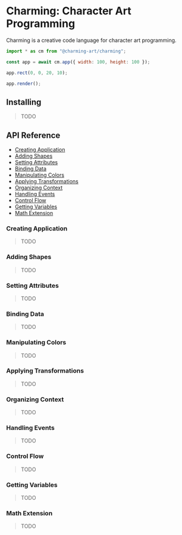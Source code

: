 # Charming: Character Art Programming

Charming is a creative code language for character art programming.

```js
import * as cm from "@charming-art/charming";

const app = await cm.app({ width: 100, height: 100 });

app.rect(0, 0, 20, 10);

app.render();
```

## Installing

> TODO

## API Reference

- [Creating Application](#creating-application)
- [Adding Shapes](#adding-shapes)
- [Setting Attributes](#setting-attributes)
- [Binding Data](#binding-data)
- [Manipulating Colors](#manipulating-colors)
- [Applying Transformations](#applying-transformations)
- [Organizing Context](#organizing-context)
- [Handling Events](#handling-events)
- [Control Flow](#control-flow)
- [Getting Variables](#getting-variables)
- [Math Extension](#math-extension)

### Creating Application

> TODO

### Adding Shapes

> TODO

### Setting Attributes

> TODO

### Binding Data

> TODO

### Manipulating Colors

> TODO

### Applying Transformations

> TODO

### Organizing Context

> TODO

### Handling Events

> TODO

### Control Flow

> TODO

### Getting Variables

> TODO

### Math Extension

> TODO

